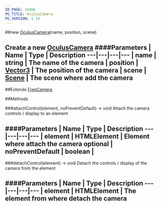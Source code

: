 ```yaml
---
ID_PAGE: 24466
PG_TITLE: OculusCamera
PG_VERSION: 1.14
---
```

##new [OculusCamera](/classes/OculusCamera)(name, position, scene)

Create a new [OculusCamera](/classes/OculusCamera)
####Parameters
 | Name | Type | Description
---|---|---|---
 | name | string | The name of the camera
 | position | [Vector3](/classes/Vector3) | The position of the camera
 | scene | [Scene](/classes/Scene) | The scene where add the camera
---

##Extends [FreeCamera](/classes/FreeCamera)


##Methods

###attachControl(element, noPreventDefault) &rarr; void
Attach the camera controls / display to an element

####Parameters
 | Name | Type | Description
---|---|---|---
 | element | HTMLElement | Element where attach the camera
optional | noPreventDefault | boolean | 
---

###detachControl(element) &rarr; void
Detach the controls / display of the camera from the element

####Parameters
 | Name | Type | Description
---|---|---|---
 | element | HTMLElement | The element from where detach the camera
---
